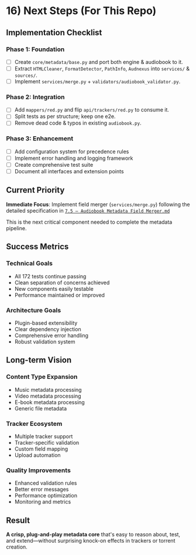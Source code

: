 # 16) Next Steps (For This Repo)

## Implementation Checklist

### Phase 1: Foundation
* [ ] Create `core/metadata/base.py` and port both engine & audiobook to it.
* [ ] Extract `HTMLCleaner`, `FormatDetector`, `PathInfo`, `Audnexus` into `services/` & `sources/`.
* [ ] Implement `services/merge.py` + `validators/audiobook_validator.py`.

### Phase 2: Integration
* [ ] Add `mappers/red.py` and flip `api/trackers/red.py` to consume it.
* [ ] Split tests as per structure; keep one e2e.
* [ ] Remove dead code & typos in existing `audiobook.py`.

### Phase 3: Enhancement
* [ ] Add configuration system for precedence rules
* [ ] Implement error handling and logging framework
* [ ] Create comprehensive test suite
* [ ] Document all interfaces and extension points

## Current Priority

**Immediate Focus**: Implement field merger (`services/merge.py`) following the detailed specification in [`7.5 — Audiobook Metadata Field Merger.md`](./7.5%20—%20Audiobook%20Metadata%20Field%20Merger.md)

This is the next critical component needed to complete the metadata pipeline.

## Success Metrics

### Technical Goals
- All 172 tests continue passing
- Clean separation of concerns achieved
- New components easily testable
- Performance maintained or improved

### Architecture Goals
- Plugin-based extensibility
- Clear dependency injection
- Comprehensive error handling
- Robust validation system

## Long-term Vision

### Content Type Expansion
- Music metadata processing
- Video metadata processing
- E-book metadata processing
- Generic file metadata

### Tracker Ecosystem
- Multiple tracker support
- Tracker-specific validation
- Custom field mapping
- Upload automation

### Quality Improvements
- Enhanced validation rules
- Better error messages
- Performance optimization
- Monitoring and metrics

## Result

**A crisp, plug-and-play metadata core** that's easy to reason about, test, and extend—without surprising knock-on effects in trackers or torrent creation.
